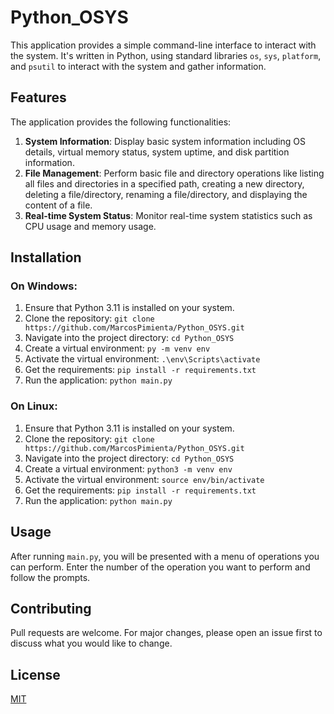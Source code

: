 # Python_OSYS

This application provides a simple command-line interface to interact with the system. It's written in Python, using standard libraries `os`, `sys`, `platform`, and `psutil` to interact with the system and gather information.

## Features

The application provides the following functionalities:

1. **System Information**: Display basic system information including OS details, virtual memory status, system uptime, and disk partition information.
2. **File Management**: Perform basic file and directory operations like listing all files and directories in a specified path, creating a new directory, deleting a file/directory, renaming a file/directory, and displaying the content of a file.
3. **Real-time System Status**: Monitor real-time system statistics such as CPU usage and memory usage.

## Installation

### On Windows:

1. Ensure that Python 3.11 is installed on your system.
2. Clone the repository: `git clone https://github.com/MarcosPimienta/Python_OSYS.git`
3. Navigate into the project directory: `cd Python_OSYS`
4. Create a virtual environment: `py -m venv env`
5. Activate the virtual environment: `.\env\Scripts\activate`
6. Get the requirements: `pip install -r requirements.txt`
7. Run the application: `python main.py`

### On Linux:

1. Ensure that Python 3.11 is installed on your system.
2. Clone the repository: `git clone https://github.com/MarcosPimienta/Python_OSYS.git`
3. Navigate into the project directory: `cd Python_OSYS`
4. Create a virtual environment: `python3 -m venv env`
5. Activate the virtual environment: `source env/bin/activate`
6. Get the requirements: `pip install -r requirements.txt`
7. Run the application: `python main.py`

## Usage

After running `main.py`, you will be presented with a menu of operations you can perform. Enter the number of the operation you want to perform and follow the prompts.

## Contributing

Pull requests are welcome. For major changes, please open an issue first to discuss what you would like to change.

## License

[MIT](https://choosealicense.com/licenses/mit/)
